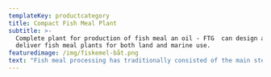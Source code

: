 ```yaml
---
templateKey: productcategory
title: Compact Fish Meal Plant
subtitle: >-
  Complete plant for production of fish meal an oil - FTG  can design and
  deliver fish meal plants for both land and marine use.
featuredimage: /img/fiskemel-båt.png
text: "Fish meal processing has traditionally consisted of the main steps:\r\n\n\rCoagulation,\r separation and evaporation/drying\r. The dominating process for half a century has been the Stord Fish Meal Process with the main steps:\r\n\n\rCooking in steam heated screw cooker,\r\n\nPressing in twin screw press and oil separation in centrifuges,\r\n\nEvaporation of stick water in waste heat evaporator\n\nDrying of press cake and concentrate in disc drier and milling and cooling of meal\r\n\nThe process requirements depend on the freshness of the catch, type of fish, requirements for meal and oil quality, cooling water quality, ambient temperatures and environmental issues."
---
```


